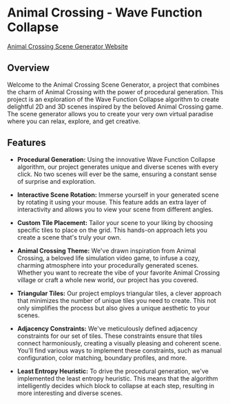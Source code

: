 # Animal Crossing - Wave Function Collapse

[Animal Crossing Scene Generator Website](https://kiara-v.github.io/animal-crossing/)

## Overview

Welcome to the Animal Crossing Scene Generator, a project that combines the charm of Animal Crossing with the power of procedural generation. This project is an exploration of the Wave Function Collapse algorithm to create delightful 2D and 3D scenes inspired by the beloved Animal Crossing game. The scene generator allows you to create your very own virtual paradise where you can relax, explore, and get creative.

## Features

- **Procedural Generation:** Using the innovative Wave Function Collapse algorithm, our project generates unique and diverse scenes with every click. No two scenes will ever be the same, ensuring a constant sense of surprise and exploration.

- **Interactive Scene Rotation:** Immerse yourself in your generated scene by rotating it using your mouse. This feature adds an extra layer of interactivity and allows you to view your scene from different angles.

- **Custom Tile Placement:** Tailor your scene to your liking by choosing specific tiles to place on the grid. This hands-on approach lets you create a scene that's truly your own.

- **Animal Crossing Theme:** We've drawn inspiration from Animal Crossing, a beloved life simulation video game, to infuse a cozy, charming atmosphere into your procedurally generated scenes. Whether you want to recreate the vibe of your favorite Animal Crossing village or craft a whole new world, our project has you covered.

- **Triangular Tiles:** Our project employs triangular tiles, a clever approach that minimizes the number of unique tiles you need to create. This not only simplifies the process but also gives a unique aesthetic to your scenes.

- **Adjacency Constraints:** We've meticulously defined adjacency constraints for our set of tiles. These constraints ensure that tiles connect harmoniously, creating a visually pleasing and coherent scene. You'll find various ways to implement these constraints, such as manual configuration, color matching, boundary profiles, and more.

- **Least Entropy Heuristic:** To drive the procedural generation, we've implemented the least entropy heuristic. This means that the algorithm intelligently decides which block to collapse at each step, resulting in more interesting and diverse scenes.
